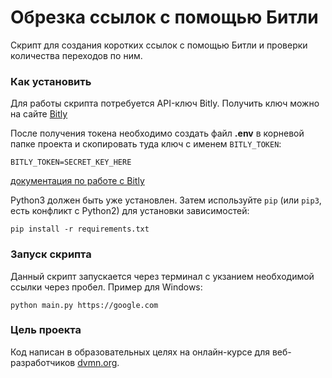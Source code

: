 # Обрезка ссылок с помощью Битли

Скрипт для создания коротких ссылок с помощью Битли и проверки количества переходов по ним.

### Как установить

Для работы скрипта потребуется API-ключ Bitly. Получить ключ можно на сайте [Bitly](https://bitly.com/)

После получения токена необходимо создать файл __.env__ в корневой папке проекта и скопировать туда ключ с именем `BITLY_TOKEN`:
```angular2html
BITLY_TOKEN=SECRET_KEY_HERE
```
[документация по работе с Bitly](https://dev.bitly.com/)

Python3 должен быть уже установлен. 
Затем используйте `pip` (или `pip3`, есть конфликт с Python2) для установки зависимостей:
```
pip install -r requirements.txt
```

### Запуск скрипта

Данный скрипт запускается через терминал с укзанием необходимой ссылки через пробел. Пример для Windows:
```
python main.py https://google.com
```

### Цель проекта

Код написан в образовательных целях на онлайн-курсе для веб-разработчиков [dvmn.org](https://dvmn.org/).
